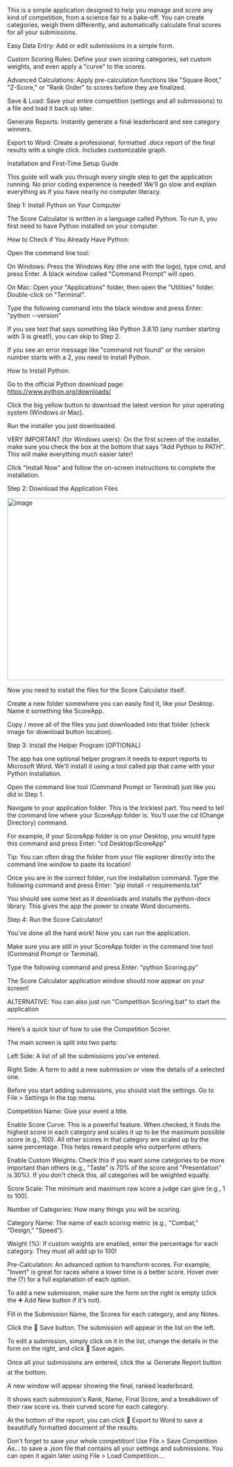 
This is a simple application designed to help you manage and score any kind of competition, from a science fair to a bake-off. You can create categories, weigh them differently, and automatically calculate final scores for all your submissions.

Easy Data Entry: Add or edit submissions in a simple form.

Custom Scoring Rules: Define your own scoring categories, set custom weights, and even apply a "curve" to the scores.

Advanced Calculations: Apply pre-calculation functions like "Square Root," "Z-Score," or "Rank Order" to scores before they are finalized.

Save & Load: Save your entire competition (settings and all submissions) to a file and load it back up later.

Generate Reports: Instantly generate a final leaderboard and see category winners.

Export to Word: Create a professional, formatted .docx report of the final results with a single click. Includes customizable graph.







Installation and First-Time Setup Guide 

This guide will walk you through every single step to get the application running. No prior coding experience is needed! We'll go slow and explain everything as if you have nearly no computer literacy.



Step 1: Install Python on Your Computer

The Score Calculator is written in a language called Python. To run it, you first need to have Python installed on your computer.

How to Check if You Already Have Python:

Open the command line tool:

On Windows: Press the Windows Key (the one with the logo), type cmd, and press Enter. A black window called "Command Prompt" will open.

On Mac: Open your "Applications" folder, then open the "Utilities" folder. Double-click on "Terminal".

Type the following command into the black window and press Enter: "python --version"

If you see text that says something like Python 3.8.10 (any number starting with 3 is great!), you can skip to Step 2.

If you see an error message like "command not found" or the version number starts with a 2, you need to install Python.

How to Install Python:

Go to the official Python download page: https://www.python.org/downloads/

Click the big yellow button to download the latest version for your operating system (Windows or Mac).

Run the installer you just downloaded.

VERY IMPORTANT (for Windows users): On the first screen of the installer, make sure you check the box at the bottom that says "Add Python to PATH". This will make everything much easier later!

Click "Install Now" and follow the on-screen instructions to complete the installation.



Step 2: Download the Application Files

<img width="920" height="419" alt="image" src="https://github.com/user-attachments/assets/c35568eb-149a-417a-b7fb-8cb95c62d44e" />

Now you need to install the files for the Score Calculator itself.

Create a new folder somewhere you can easily find it, like your Desktop. Name it something like ScoreApp.

Copy / move all of the files you just downloaded into that folder (check image for download button location).



Step 3: Install the Helper Program (OPTIONAL)

The app has one optional helper program it needs to export reports to Microsoft Word. We'll install it using a tool called pip that came with your Python installation.

Open the command line tool (Command Prompt or Terminal) just like you did in Step 1.

Navigate to your application folder. This is the trickiest part. You need to tell the command line where your ScoreApp folder is. You'll use the cd (Change Directory) command.

For example, if your ScoreApp folder is on your Desktop, you would type this command and press Enter: "cd Desktop/ScoreApp"

Tip: You can often drag the folder from your file explorer directly into the command line window to paste its location!

Once you are in the correct folder, run the installation command. Type the following command and press Enter: "pip install -r requirements.txt"

You should see some text as it downloads and installs the python-docx library. This gives the app the power to create Word documents.



Step 4: Run the Score Calculator! 

You've done all the hard work! Now you can run the application.

Make sure you are still in your ScoreApp folder in the command line tool (Command Prompt or Terminal).

Type the following command and press Enter: "python Scoring.py"

The Score Calculator application window should now appear on your screen!

ALTERNATIVE: You can also just run "Competition Scoring.bat" to start the application



------------------------------------------------------


Here’s a quick tour of how to use the Competition Scorer.


The main screen is split into two parts:

Left Side: A list of all the submissions you've entered.

Right Side: A form to add a new submission or view the details of a selected one.


Before you start adding submissions, you should visit the settings. Go to File > Settings in the top menu.

Competition Name: Give your event a title.

Enable Score Curve: This is a powerful feature. When checked, it finds the highest score in each category and scales it up to be the maximum possible score (e.g., 100). All other scores in that category are scaled up by the same percentage. This helps reward people who outperform others.

Enable Custom Weights: Check this if you want some categories to be more important than others (e.g., "Taste" is 70% of the score and "Presentation" is 30%). If you don't check this, all categories will be weighted equally.

Score Scale: The minimum and maximum raw score a judge can give (e.g., 1 to 100).

Number of Categories: How many things you will be scoring.

Category Name: The name of each scoring metric (e.g., "Combat," "Design," "Speed").

Weight (%): If custom weights are enabled, enter the percentage for each category. They must all add up to 100!

Pre-Calculation: An advanced option to transform scores. For example, "Invert" is great for races where a lower time is a better score. Hover over the (?) for a full explanation of each option.




To add a new submission, make sure the form on the right is empty (click the ➕ Add New button if it's not).

Fill in the Submission Name, the Scores for each category, and any Notes.

Click the 💾 Save button. The submission will appear in the list on the left.

To edit a submission, simply click on it in the list, change the details in the form on the right, and click 💾 Save again.


Once all your submissions are entered, click the 📊 Generate Report button at the bottom.

A new window will appear showing the final, ranked leaderboard.

It shows each submission's Rank, Name, Final Score, and a breakdown of their raw score vs. their curved score for each category.

At the bottom of the report, you can click 📄 Export to Word to save a beautifully formatted document of the results.

Don't forget to save your whole competition! Use File > Save Competition As... to save a .json file that contains all your settings and submissions. You can open it again later using File > Load Competition....






